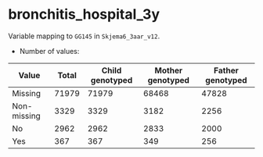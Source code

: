 # bronchitis_hospital_3y
Variable mapping to `GG145` in `Skjema6_3aar_v12`.
- Number of values:

| Value | Total | Child genotyped | Mother genotyped | Father genotyped |
| ----- | ----- | --------------- | ---------------- | ---------------- |
| Missing | 71979 | 71979 | 68468 | 47828 |
| Non-missing | 3329 | 3329 | 3182 | 2256 |
| No | 2962 | 2962 | 2833 |2000 |
| Yes | 367 | 367 | 349 |256 |



